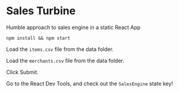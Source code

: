 # Sales Turbine

Humble approach to sales engine in a static React App

`npm install && npm start`

Load the `items.csv` file from the data folder.

Load the `merchants.csv` file from the data folder.

Click Submit.

Go to the React Dev Tools, and check out the `SalesEngine` state key!